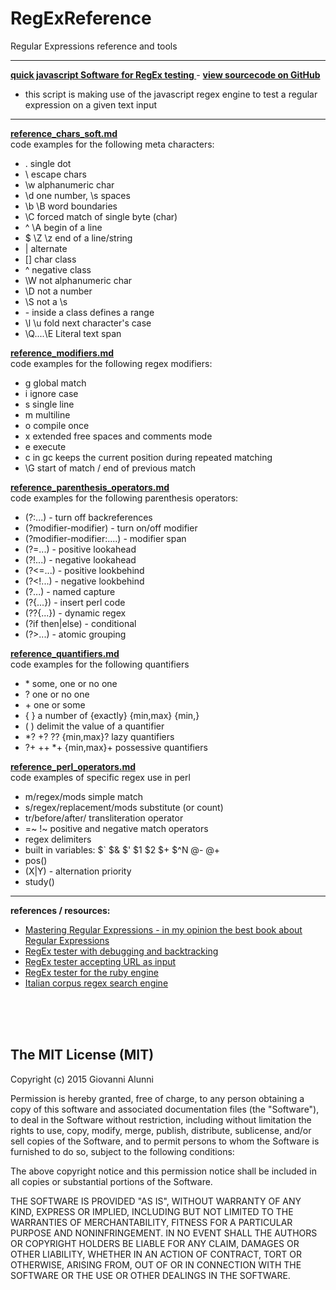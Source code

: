 # RegExReference

Regular Expressions reference and tools

---

**[quick javascript Software for RegEx testing ](http://galunni.github.io/tools/regex_tester.html)** - 
**[view sourcecode on GitHub](./regex.js)**</br>

- this script is making use of the javascript regex engine to test a regular expression on a given text input

---

**[reference_chars_soft.md](./reference_chars_soft.md)**</br>
code examples for the following meta characters:</br>
- . single dot
- \ escape chars
- \w alphanumeric char
- \d one number, \s spaces
- \b \B word boundaries
- \C forced match of single byte (char)
- ^ \A begin of a line
- $ \Z \z end of a line/string
- | alternate
- [] char class
- ^ negative class
- \W not alphanumeric char
- \D not a number
- \S not a \s
- \- inside a class defines a range
- \l \u fold next character's case
- \Q....\E Literal text span


**[reference_modifiers.md](./reference_modifiers.md)**</br>
code examples for the following regex modifiers:</br>
- g global match
- i	ignore case
- s single line
- m multiline
- o compile once
- x	extended free spaces and comments mode
- e execute
- c in gc keeps the current position during repeated matching
- \G start of match / end of previous match

**[reference_parenthesis_operators.md](./reference_parenthesis_operators.md)**</br>
code examples for the following parenthesis operators:</br>
- (?:...) - turn off backreferences
- (?modifier-modifier) - turn on/off modifier
- (?modifier-modifier:....) - modifier span
- (?=...) - positive lookahead
- (?!...) - negative lookahead
- (?<=...) - positive lookbehind
- (?<!...) - negative lookbehind
- (?...) - named capture
- (?{...}) - insert perl code
- (??{...}) - dynamic regex
- (?if then|else) - conditional
- (?>...) - atomic grouping

**[reference_quantifiers.md](reference_quantifiers.md)**</br>
code examples for the following quantifiers</br>
- \* some, one or no one
- ? one or no one
- \+ one or some
- { } a number of {exactly} {min,max} {min,}
- ( ) delimit the value of a quantifier
- *? +? ?? {min,max}? lazy quantifiers
- ?+ ++ *+ {min,max}+ possessive quantifiers

**[reference_perl_operators.md](reference_perl_operators.md)**</br>
code examples of specific regex use in perl</br>
- m/regex/mods simple match
- s/regex/replacement/mods substitute (or count)
- tr/before/after/ transliteration operator
- =~ !~ positive and negative match operators
- regex delimiters
- built in variables:  $` $& $' $1 $2 $+ $^N @- @+
- pos()
- (X|Y) - alternation priority
- study()

---

**references / resources:**</br>
- [Mastering Regular Expressions - in my opinion the best book about Regular Expressions](http://regex.info/book.html)
- [RegEx tester with debugging and backtracking](https://regex101.com/)
- [RegEx tester accepting URL as input](https://www.myregextester.com/)
- [RegEx tester for the ruby engine](http://rubular.com/)
- [Italian corpus regex search engine](http://www.corpusitaliano.it/it/access/advanced_interface.php)


<br/><br/><br/>

The MIT License (MIT)
---

Copyright (c) 2015 Giovanni Alunni

Permission is hereby granted, free of charge, to any person obtaining a copy
of this software and associated documentation files (the "Software"), to deal
in the Software without restriction, including without limitation the rights
to use, copy, modify, merge, publish, distribute, sublicense, and/or sell
copies of the Software, and to permit persons to whom the Software is
furnished to do so, subject to the following conditions:

The above copyright notice and this permission notice shall be included in all
copies or substantial portions of the Software.

THE SOFTWARE IS PROVIDED "AS IS", WITHOUT WARRANTY OF ANY KIND, EXPRESS OR
IMPLIED, INCLUDING BUT NOT LIMITED TO THE WARRANTIES OF MERCHANTABILITY,
FITNESS FOR A PARTICULAR PURPOSE AND NONINFRINGEMENT. IN NO EVENT SHALL THE
AUTHORS OR COPYRIGHT HOLDERS BE LIABLE FOR ANY CLAIM, DAMAGES OR OTHER
LIABILITY, WHETHER IN AN ACTION OF CONTRACT, TORT OR OTHERWISE, ARISING FROM,
OUT OF OR IN CONNECTION WITH THE SOFTWARE OR THE USE OR OTHER DEALINGS IN THE
SOFTWARE.
